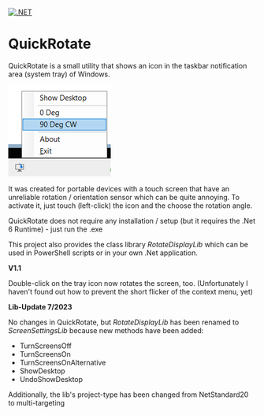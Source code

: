 
[![.NET](https://github.com/donid/QuickRotate/actions/workflows/dotnet.yml/badge.svg)](https://github.com/donid/QuickRotate/actions/workflows/dotnet.yml)

# QuickRotate

QuickRotate is a small utility that shows an icon in the taskbar notification area (system tray) of
Windows.

![Screenshot of QuickRotate](Screenshot.png "Screenshot of QuickRotate")

It was created for portable devices with a touch screen that have an unreliable
rotation / orientation sensor which can be quite annoying. To activate it, just touch
(left-click) the icon and the choose the rotation angle.

QuickRotate does not require any installation / setup (but it requires the .Net 6 Runtime) - just run the .exe

This project also provides the class library *RotateDisplayLib* which can be used in
PowerShell scripts or in your own .Net application.

**V1.1**

Double-click on the tray icon now rotates the screen, too.
(Unfortunately I haven't found out how to prevent the short flicker of the context menu, yet)

**Lib-Update 7/2023**

No changes in QuickRotate, but *RotateDisplayLib* has been renamed to *ScreenSettingsLib* because new methods have been added:

- TurnScreensOff
- TurnScreensOn
- TurnScreensOnAlternative
- ShowDesktop
- UndoShowDesktop

Additionally, the lib's project-type has been changed from NetStandard20 to multi-targeting
